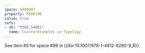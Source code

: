 ```yaml
---
space: S000097
property: P000100
value: true
refs:
- zb: "0386.54001"
  name: Counterexamples in Topology
---
```


See item #3 for space #99 in {{doi:10.1007/978-1-4612-6290-9_6}}.
